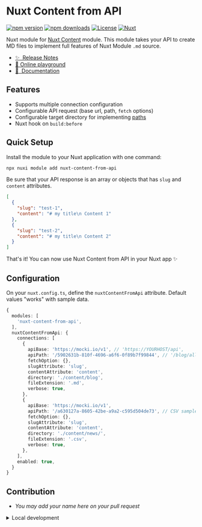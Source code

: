 # Nuxt Content from API

[![npm version][npm-version-src]][npm-version-href]
[![npm downloads][npm-downloads-src]][npm-downloads-href]
[![License][license-src]][license-href]
[![Nuxt][nuxt-src]][nuxt-href]

Nuxt module for [Nuxt Content](https://content.nuxt.com/) module.
This module takes your API to create MD files to implement full features of Nuxt Module `.md` source.

- [✨ &nbsp;Release Notes](https://github.com/marlocorridor/nuxt-content-from-api/blob/main/CHANGELOG.md)
- [🏀 Online playground](https://stackblitz.com/github/marlocorridor/nuxt-content-from-api?file=playground%2Fapp.vue)
- [📖 &nbsp;Documentation](https://github.com/marlocorridor/nuxt-content-from-api/blob/main/README.md)

## Features

<!-- Highlight some of the features your module provide here -->
- Supports multiple connection configuration
- Configurable API request (base url, path, `fetch` options)
- Configurable target directory for implementing [paths](https://content.nuxt.com/usage/content-directory#paths)
- Nuxt hook on `build:before`

## Quick Setup

Install the module to your Nuxt application with one command:

```bash
npx nuxi module add nuxt-content-from-api
```

Be sure that your API response is an array or objects that has `slug` and `content` attributes.
```json
[
  {
    "slug": "test-1",
    "content": "# my title\n Content 1"
  },
  {
    "slug": "test-2",
    "content": "# my title\n Content 2"
  }
]
```

That's it! You can now use Nuxt Content from API in your Nuxt app ✨

## Configuration

On your `nuxt.config.ts`,  define the `nuxtContentFromApi` attribute. Default values "works" with sample data.

```ts
{
  modules: [
    'nuxt-content-from-api',
  ],
  nuxtContentFromApi: {
    connections: [
      {
        apiBase: 'https://mocki.io/v1', // 'https://YOURHOST/api',
        apiPath: '/5902631b-810f-4696-a6f6-0f89b7f99844', // '/blog/all'
        fetchOption: {},
        slugAttribute: 'slug',
        contentAttribute: 'content',
        directory: './content/blog',
        fileExtension: '.md',
        verbose: true,
      },
      {
        apiBase: 'https://mocki.io/v1',
        apiPath: '/a630127a-8605-42be-a9a2-c595d504de73', // CSV sample
        fetchOption: {},
        slugAttribute: 'slug',
        contentAttribute: 'content',
        directory: './content/news/',
        fileExtension: '.csv',
        verbose: true,
      },
    ],
    enabled: true,
  }
}
```

## Contribution

- *You may add your name here on your pull request*

<details>
  <summary>Local development</summary>
  
  ```bash
  # Install dependencies
  npm install
  
  # Generate type stubs
  npm run dev:prepare
  
  # Develop with the playground
  npm run dev
  
  # Build the playground
  npm run dev:build
  
  # Run ESLint
  npm run lint
  
  # Run Vitest
  npm run test
  npm run test:watch
  
  # Release new version
  npm run release
  ```

</details>


<!-- Badges -->
[npm-version-src]: https://img.shields.io/npm/v/nuxt-content-from-api/latest.svg?style=flat&colorA=020420&colorB=00DC82
[npm-version-href]: https://npmjs.com/package/nuxt-content-from-api

[npm-downloads-src]: https://img.shields.io/npm/dm/nuxt-content-from-api.svg?style=flat&colorA=020420&colorB=00DC82
[npm-downloads-href]: https://npm.chart.dev/nuxt-content-from-api

[license-src]: https://img.shields.io/npm/l/nuxt-content-from-api.svg?style=flat&colorA=020420&colorB=00DC82
[license-href]: https://npmjs.com/package/nuxt-content-from-api

[nuxt-src]: https://img.shields.io/badge/Nuxt-020420?logo=nuxt.js
[nuxt-href]: https://nuxt.com
